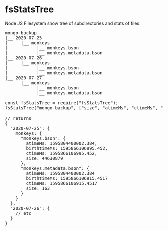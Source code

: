 # fsStatsTree
Node JS Filesystem show tree of subdirectories and stats of files.

<pre>
mongo-backup
|__ 2020-07-25
|     |__ monkeys
|           |__ monkeys.bson
|           |__ monkeys.metadata.bson
|__ 2020-07-26
|     |__ monkeys
|           |__ monkeys.bson
|           |__ monkeys.metadata.bson
|__ 2020-07-27
      |__ monkeys
            |__ monkeys.bson
            |__ monkeys.metadata.bson

const fsStatsTree = require("fsStatsTree");
fsStatsTree("mongo-backup", ["size", "atimeMs", "ctimeMs", "birthtimeMs"]).then(tree => console.log(tree));

// returns
{
  "2020-07-25": {
    monkeys: {
      "monkeys.bson": {
        atimeMs: 1595804400002.384,
        birthtimeMs: 1595866106995.452,
        ctimeMs: 1595866106995.452,
        size: 44630879
      },
      "monkeys.metadata.bson": {
        atimeMs: 1595804400002.384
        birthtimeMs: 1595866106915.4517
        ctimeMs: 1595866106915.4517
        size: 163
      }
    }
  },
  "2020-07-26": {
    // etc
  }
}
</pre>
